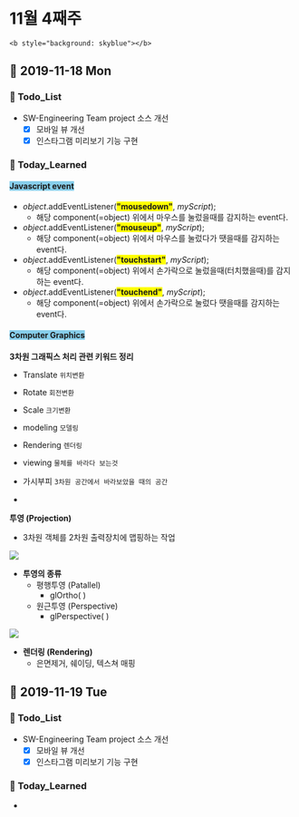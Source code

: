 # 11월 4째주

`<b style="background: skyblue"></b>`

## 📌 2019-11-18 Mon

### 📑 Todo_List

* SW-Engineering Team project 소스 개선
  - [x] 모바일 뷰 개선
  - [x] 인스타그램 미리보기 기능 구현

### 📝 Today_Learned

#### <b style="background: skyblue">Javascript event</b>

* *object*.addEventListener(<b style="background:yellow">"mousedown"</b>, *myScript*);
  * 해당 component(=object) 위에서 마우스를 눌렀을때를 감지하는 event다.
* *object*.addEventListener(<b style="background:yellow">"mouseup"</b>, *myScript*);
  - 해당 component(=object) 위에서 마우스를 눌렀다가 땟을때를 감지하는 event다.
* *object*.addEventListener(<b style="background:yellow">"touchstart"</b>, *myScript*);
  * 해당 component(=object) 위에서 손가락으로 눌렀을때(터치했을때)를 감지하는 event다.
* *object*.addEventListener(<b style="background:yellow">"touchend"</b>, *myScript*);
  - 해당 component(=object) 위에서 손가락으로 눌렀다 땟을때를 감지하는 event다.



#### <b style="background: skyblue"> Computer Graphics</b>

**3차원 그래픽스 처리 관련 키워드 정리** 

* Translate `위치변환`
* Rotate `회전변환`
* Scale `크기변환`
* modeling `모델링`
* Rendering `렌더링`
* viewing `물체를 바라다 보는것`
* 가시부피 `3차원 공간에서 바라보았을 때의 공간`

* 



**투영 (Projection)**

* 3차원 객체를 2차원 출력장치에 맵핑하는 작업

![](C:\Users\Administrator\Desktop\blog\TIL\img\projection091118.png)

* **투영의 종류**
  * 평행투영 (Patallel)
    * glOrtho( )
  * 원근투영 (Perspective)
    * glPerspective( )

![](C:\Users\Administrator\Desktop\blog\TIL\img\projection091118-2.png)



* **렌더링 (Rendering)**
  * 은면제거, 쉐이딩, 텍스쳐 매핑

## 📌 2019-11-19 Tue

### 📑 Todo_List

- SW-Engineering Team project 소스 개선
  - [x] 모바일 뷰 개선
  - [x] 인스타그램 미리보기 기능 구현

### 📝 Today_Learned

- 